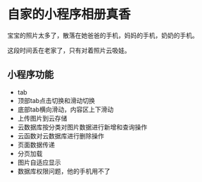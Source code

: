 # 自家的小程序相册真香

宝宝的照片太多了，散落在她爸爸的手机，妈妈的手机，奶奶的手机。

这段时间丢在老家了，只有对着照片云吸娃。

## 小程序功能

- tab
- 顶部tab点击切换和滑动切换
- 底部tab横向滑动，内容区上下滑动
- 上传图片到云存储
- 云数据库按分类对图片数据进行新增和查询操作
- 云函数对云数据库进行删除操作
- 页面数据传递
- 分页加载
- 图片自适应显示
- 数据库权限问题，他的手机用不了

